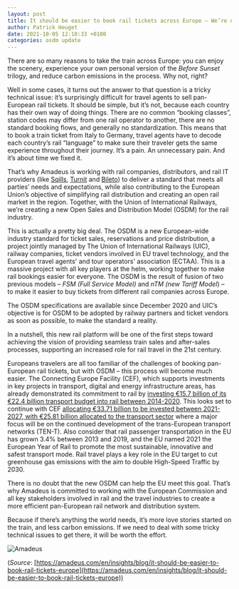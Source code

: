 ```yaml
---
layout: post
title: It should be easier to book rail tickets across Europe – We’re on the case
author: Patrick Heuget
date: 2021-10-05 12:10:33 +0100
categories: osdm update
---
```


There are so many reasons to take the train across Europe: you can enjoy the scenery, experience your own personal version of the *Before Sunset* trilogy, and reduce carbon emissions in the process. Why not, right?

Well in some cases, it turns out the answer to that question is a tricky technical issue: it’s surprisingly difficult for travel agents to sell pan-European rail tickets. It should be simple, but it’s not, because each country has their own way of doing things. There are no common “booking classes”, station codes may differ from one rail operator to another, there are no standard booking flows, and generally no standardization. This means that to book a train ticket from Italy to Germany, travel agents have to decode each country’s rail “language” to make sure their traveler gets the same experience throughout their journey. It’s a pain. An unnecessary pain. And it’s about time we fixed it.

That’s why Amadeus is working with rail companies, distributors, and rail IT providers (like [Sqills](https://sqills.com/), [Turnit](https://turnit.com/) and [Bileto](https://www.bileto.com/en)) to deliver a standard that meets all parties’ needs and expectations, while also contributing to the European Union’s objective of simplifying rail distribution and creating an open rail market in the region. Together, with the Union of International Railways, we’re creating a new Open Sales and Distribution Model (OSDM) for the rail industry.

This is actually a pretty big deal. The OSDM is a new European-wide industry standard for ticket sales, reservations and price distribution, a project jointly managed by The Union of International Railways (UIC), railway companies, ticket vendors involved in EU travel technology, and the European travel agents' and tour operators' association (ECTAA). This is a massive project with all key players at the helm, working together to make rail bookings easier for everyone. The OSDM is the result of fusion of two previous models – *FSM (Full Service Model)* and *nTM (new Tariff Model*) – to make it easier to buy tickets from different rail companies across Europe.

The OSDM specifications are available since December 2020 and UIC’s objective is for OSDM to be adopted by railway partners and ticket vendors as soon as possible, to make the standard a reality.  

In a nutshell, this new rail platform will be one of the first steps toward achieving the vision of providing seamless train sales and after-sales processes, supporting an increased role for rail travel in the 21st century. 

Europeans travelers are all too familiar of the challenges of booking pan-European rail tickets, but with OSDM – this process will become much easier. The Connecting Europe Facility (CEF), which supports investments in key projects in transport, digital and energy infrastructure areas, has already demonstrated its commitment to rail by [investing €15.7 billion of its €22.4 billion transport budget into rail between 2014-2020](https://www.unife.org/wp-content/uploads/2021/03/For-completion-TEN-T-networks-needs-EUR-500-billion-RailwayPRO.pdf). This looks set to continue with CEF [allocating €33.71 billion to be invested between 2021-2027, with €25.81 billion allocated to the transport sector](https://cinea.ec.europa.eu/news/connecting-europe-facility-2021-2027-adopted-2021-07-20_en) where a major focus will be on the continued development of the trans-European transport networks (TEN-T). Also consider that rail passenger transportation in the EU has grown 3.4% between 2013 and 2019, and the EU named 2021 the European Year of Rail to promote the most sustainable, innovative and safest transport mode. Rail travel plays a key role in the EU target to cut greenhouse gas emissions with the aim to double High-Speed Traffic by 2030.

There is no doubt that the new OSDM can help the EU meet this goal. That’s why Amadeus is committed to working with the European Commission and all key stakeholders involved in rail and the travel industries to create a more efficient pan-European rail network and distribution system.

Because if there’s anything the world needs, it’s more love stories started on the train, and less carbon emissions. If we need to deal with some tricky technical issues to get there, it will be worth the effort. 

![Amadeus](https://unioninternationalcheminsdefer.github.io/OSDM/images/logo/amadeus-logo.png)

(*Source*: [https://amadeus.com/en/insights/blog/it-should-be-easier-to-book-rail-tickets-europe](https://amadeus.com/en/insights/blog/it-should-be-easier-to-book-rail-tickets-europe))